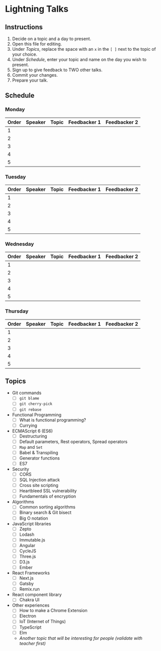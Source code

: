 # Lightning Talks

## Instructions

1. Decide on a topic and a day to present.
1. Open this file for editing.
1. Under _Topics_, replace the space with an `x` in the `[ ]` next to the topic of your choice.
1. Under _Schedule_, enter your topic and name on the day you wish to present.
1. Sign up to give feedback to TWO other talks.
1. Commit your changes.
1. Prepare your talk.


## Schedule

### Monday

| Order | Speaker        | Topic                                       | Feedbacker 1   | Feedbacker 2   |
| ----- | -------------- | ------------------------------------------- | -------------- | -------------- |
|   1   |                |                                             |                |                |
|   2   |                |                                             |                |                |
|   3   |                |                                             |                |                |
|   4   |                |                                             |                |                |
|   5   |                |                                             |                |                |

### Tuesday

| Order | Speaker        | Topic                                       | Feedbacker 1   | Feedbacker 2   |
| ----- | -------------- | ------------------------------------------- | -------------- | -------------- |
|   1   |                |                                             |                |                |
|   2   |                |                                             |                |                |
|   3   |                |                                             |                |                |
|   4   |                |                                             |                |                |
|   5   |                |                                             |                |                |

### Wednesday

| Order | Speaker        | Topic                                       | Feedbacker 1   | Feedbacker 2   |
| ----- | -------------- | ------------------------------------------- | -------------- | -------------- |
|   1   |                |                                             |                |                |
|   2   |                |                                             |                |                |
|   3   |                |                                             |                |                |
|   4   |                |                                             |                |                |
|   5   |                |                                             |                |                |

### Thursday

| Order | Speaker        | Topic                                       | Feedbacker 1   | Feedbacker 2   |
| ----- | -------------- | ------------------------------------------- | -------------- | -------------- |
|   1   |                |                                             |                |                |
|   2   |                |                                             |                |                |
|   3   |                |                                             |                |                |
|   4   |                |                                             |                |                |
|   5   |                |                                             |                |                |


## Topics

* Git commands
  - [ ] `git blame`
  - [ ] `git cherry-pick`
  - [ ] `git rebase`

* Functional Programming
  - [ ] What is functional programming?
  - [ ] Currying

* ECMAScript 6 (ES6)
  - [ ] Destructuring
  - [ ] Default parameters, Rest operators, Spread operators
  - [ ] `Map` and `Set`
  - [ ] Babel & Transpiling
  - [ ] Generator functions
  - [ ] ES7

* Security
  - [ ] CORS
  - [ ] SQL Injection attack
  - [ ] Cross site scripting
  - [ ] Heartbleed SSL vulnerability
  - [ ] Fundamentals of encryption

* Algorithms
  - [ ] Common sorting algorithms
  - [ ] Binary search & Git bisect
  - [ ] Big O notation

* JavaScript libraries
  - [ ] Zepto
  - [ ] Lodash
  - [ ] Immutable.js
  - [ ] Angular
  - [ ] CycleJS
  - [ ] Three.js
  - [ ] D3.js
  - [ ] Ember

* React Frameworks
  - [ ] Next.js
  - [ ] Gatsby
  - [ ] Remix.run 

* React component library
  - [ ] Chakra UI

* Other experiences
  - [ ] How to make a Chrome Extension
  - [ ] Electron
  - [ ] IoT (Internet of Things)
  - [ ] TypeScript
  - [ ] Elm
  - _Another topic that will be interesting for people (validate with teacher first)_
